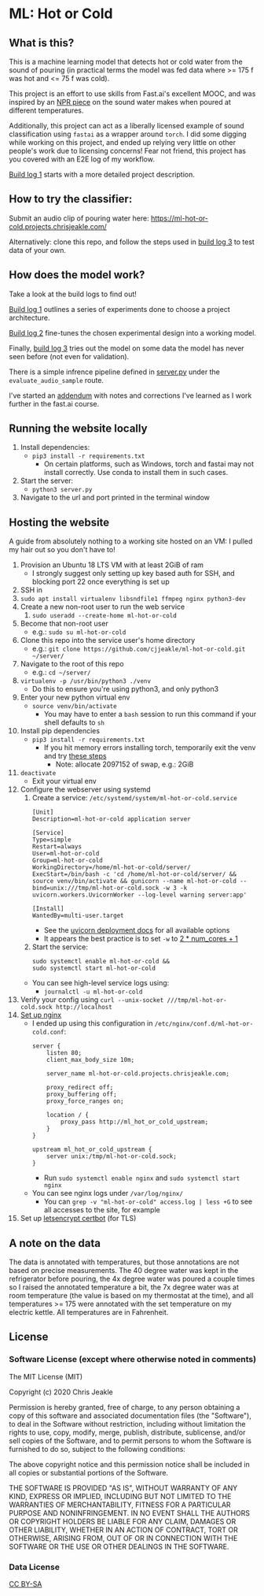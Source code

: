 # ML: Hot or Cold

## What is this?
This is a machine learning model that detects hot or cold water from the sound of pouring (in practical terms the model was fed data where >= 175 f was hot and <= 75 f was cold).

This project is an effort to use skills from Fast.ai's excellent MOOC, and was inspired by an [NPR piece](https://www.npr.org/2014/07/05/328842704/what-does-cold-sound-like) on the sound water makes when poured at different temperatures.

Additionally, this project can act as a liberally licensed example of sound classification using `fastai` as a wrapper around `torch`. I did some digging while working on this project, and ended up relying very little on other people's work due to licensing concerns! Fear not friend, this project has you covered with an E2E log of my workflow.

[Build log 1](Build-Log-1_Design.ipynb) starts with a more detailed project description.

## How to try the classifier:
Submit an audio clip of pouring water here: https://ml-hot-or-cold.projects.chrisjeakle.com/

Alternatively: clone this repo, and follow the steps used in [build log 3](Build-Log-3_Testing-The-Model.ipynb) to test data of your own.

## How does the model work?
Take a look at the build logs to find out!

[Build log 1](Build-Log-1_Design.ipynb) outlines a series of experiments done to choose a project architecture.

[Build log 2](Build-Log-2_More-Data.ipynb) fine-tunes the chosen experimental design into a working model.

Finally, [build log 3](Build-Log-3_Testing-The-Model.ipynb) tries out the model on some data the model has never seen before (not even for validation).

There is a simple infrence pipeline defined in [server.py](server.py) under the `evaluate_audio_sample` route.

I've started an [addendum](Addendum.md) with notes and corrections I've learned as I work further in the fast.ai course.

## Running the website locally

1. Install dependencies:
    * `pip3 install -r requirements.txt`
        * On certain platforms, such as Windows, torch and fastai may not install correctly. Use conda to install them in such cases.
1. Start the server:
    * `python3 server.py`
1. Navigate to the url and port printed in the terminal window

## Hosting the website

A guide from absolutely nothing to a working site hosted on an VM: I pulled my hair out so you don't have to!

1. Provision an Ubuntu 18 LTS VM with at least 2GiB of ram
    * I strongly suggest only setting up key based auth for SSH, and blocking port 22 once everything is set up
1. SSH in
1. `sudo apt install virtualenv libsndfile1 ffmpeg nginx python3-dev`
1. Create a new non-root user to run the web service
    1.  `sudo useradd --create-home ml-hot-or-cold`
1. Become that non-root user
    * e.g.: `sudo su ml-hot-or-cold`
1. Clone this repo into the service user's home directory
    * e.g.: `git clone https://github.com/cjjeakle/ml-hot-or-cold.git ~/server/`
1. Navigate to the root of this repo
    * e.g.: `cd ~/server/`
1. `virtualenv -p /usr/bin/python3 ./venv`
    * Do this to ensure you're using python3, and only python3
1. Enter your new python virtual env
    * `source venv/bin/activate`
        * You may have to enter a `bash` session to run this command if your shell defaults to `sh`
1. Install pip dependencies
    * `pip3 install -r requirements.txt`
        * If you hit memory errors installing torch, temporarily exit the venv and try [these steps](https://stackoverflow.com/a/29467260)
            * Note: allocate 2097152 of swap, e.g.: 2GiB
1. `deactivate`
    * Exit your virtual env
1. Configure the webserver using systemd
    1. Create a service: `/etc/systemd/system/ml-hot-or-cold.service`
        ```
        [Unit]
        Description=ml-hot-or-cold application server

        [Service]
        Type=simple
        Restart=always
        User=ml-hot-or-cold
        Group=ml-hot-or-cold
        WorkingDirectory=/home/ml-hot-or-cold/server/
        ExecStart=/bin/bash -c 'cd /home/ml-hot-or-cold/server/ && source venv/bin/activate && gunicorn --name ml-hot-or-cold --bind=unix:///tmp/ml-hot-or-cold.sock -w 3 -k uvicorn.workers.UvicornWorker --log-level warning server:app'

        [Install]
        WantedBy=multi-user.target
        ```
        * See the [uvicorn deployment docs](https://www.uvicorn.org/deployment/) for all available options
        * It appears the best practice is to set `-w` to [2 * num_cores + 1](https://docs.gunicorn.org/en/stable/design.html#how-many-workers) 
    1. Start the service:
        ```
        sudo systemctl enable ml-hot-or-cold &&
        sudo systemctl start ml-hot-or-cold
        ```
    * You can see high-level service logs using:
        * `journalctl -u ml-hot-or-cold`
1. Verify your config using `curl --unix-socket ///tmp/ml-hot-or-cold.sock http://localhost`
1. [Set up nginx](https://www.uvicorn.org/deployment/#running-behind-nginx)
    * I ended up using this configuration in `/etc/nginx/conf.d/ml-hot-or-cold.conf`:
        ```
        server {
            listen 80;
            client_max_body_size 10m;

            server_name ml-hot-or-cold.projects.chrisjeakle.com;

            proxy_redirect off;
            proxy_buffering off;
            proxy_force_ranges on;

            location / {
                proxy_pass http://ml_hot_or_cold_upstream;
            }
        }

        upstream ml_hot_or_cold_upstream {
            server unix:/tmp/ml-hot-or-cold.sock;
        }
        ```
        * Run `sudo systemctl enable nginx` and `sudo systemctl start nginx`
    * You can see nginx logs under `/var/log/nginx/`
        * You can `grep -v "ml-hot-or-cold" access.log | less +G` to see all accesses to the site, for example
1. Set up [letsencrypt certbot](https://www.nginx.com/blog/using-free-ssltls-certificates-from-lets-encrypt-with-nginx/) (for TLS)

## A note on the data
The data is annotated with temperatures, but those annotations are not based on precise measurements. The 40 degree water was kept in the refrigerator before pouring, the 4x degree water was poured a couple times so I raised the annotated temperature a bit, the 7x degree water was at room temperature (the value is based on my thermostat at the time), and all temperatures >= 175 were annotated with the set temperature on my electric kettle. All temperatures are in Fahrenheit.

## License

### Software License (except where otherwise noted in comments)
The MIT License (MIT)

Copyright (c) 2020 Chris Jeakle

Permission is hereby granted, free of charge, to any person obtaining a copy of this software and associated documentation files (the "Software"), to deal in the Software without restriction, including without limitation the rights to use, copy, modify, merge, publish, distribute, sublicense, and/or sell copies of the Software, and to permit persons to whom the Software is furnished to do so, subject to the following conditions:

The above copyright notice and this permission notice shall be included in all copies or substantial portions of the Software.

THE SOFTWARE IS PROVIDED "AS IS", WITHOUT WARRANTY OF ANY KIND, EXPRESS OR IMPLIED, INCLUDING BUT NOT LIMITED TO THE WARRANTIES OF MERCHANTABILITY, FITNESS FOR A PARTICULAR PURPOSE AND NONINFRINGEMENT. IN NO EVENT SHALL THE AUTHORS OR COPYRIGHT HOLDERS BE LIABLE FOR ANY CLAIM, DAMAGES OR OTHER LIABILITY, WHETHER IN AN ACTION OF CONTRACT, TORT OR OTHERWISE, ARISING FROM, OUT OF OR IN CONNECTION WITH THE SOFTWARE OR THE USE OR OTHER DEALINGS IN THE SOFTWARE.

### Data License
[CC BY-SA](https://creativecommons.org/licenses/by-sa/2.0/)
